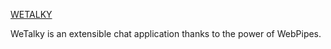 [WETALKY](http://www.wetalky.com)

WeTalky is an extensible chat application thanks to the power of WebPipes.